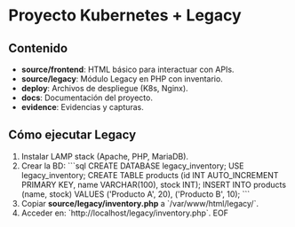 # Proyecto Kubernetes + Legacy

## Contenido
- **source/frontend**: HTML básico para interactuar con APIs.
- **source/legacy**: Módulo Legacy en PHP con inventario.
- **deploy**: Archivos de despliegue (K8s, Nginx).
- **docs**: Documentación del proyecto.
- **evidence**: Evidencias y capturas.

## Cómo ejecutar Legacy
1. Instalar LAMP stack (Apache, PHP, MariaDB).
2. Crear la BD:
   \`\`\`sql
   CREATE DATABASE legacy_inventory;
   USE legacy_inventory;
   CREATE TABLE products (id INT AUTO_INCREMENT PRIMARY KEY, name VARCHAR(100), stock INT);
   INSERT INTO products (name, stock) VALUES ('Producto A', 20), ('Producto B', 10);
   \`\`\`
3. Copiar **source/legacy/inventory.php** a \`/var/www/html/legacy/\`.
4. Acceder en: \`http://localhost/legacy/inventory.php\`.
EOF